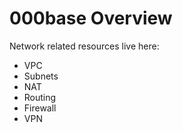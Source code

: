 # 000base Overview #

Network related resources live here:
 - VPC
 - Subnets
 - NAT
 - Routing
 - Firewall
 - VPN